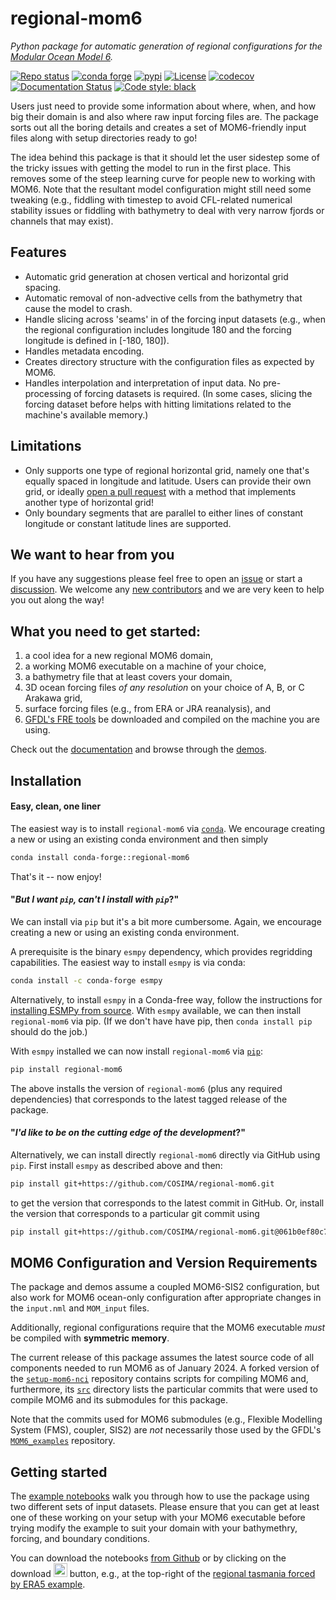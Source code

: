 # regional-mom6

*Python package for automatic generation of regional configurations for the [Modular Ocean Model 6](https://github.com/mom-ocean/MOM6).*

[![Repo status](https://www.repostatus.org/badges/latest/active.svg?style=flat-square)](https://www.repostatus.org/#active)
[![conda forge](https://img.shields.io/conda/vn/conda-forge/regional-mom6.svg)](https://anaconda.org/conda-forge/regional-mom6)
[![pypi](https://badge.fury.io/py/regional-mom6.svg)](https://badge.fury.io/py/regional-mom6)
[![License](https://img.shields.io/badge/License-MIT-blue.svg?style=flat-square)](https://mit-license.org)
[![codecov](https://codecov.io/gh/COSIMA/regional-mom6/branch/main/graph/badge.svg?token=7OEZ1UZRY4)](https://codecov.io/gh/COSIMA/regional-mom6)
[![Documentation Status](https://readthedocs.org/projects/regional-mom6/badge/?version=latest)](https://regional-mom6.readthedocs.io/en/latest/?badge=latest)
[![Code style: black](https://img.shields.io/badge/code%20style-black-000000.svg)](https://github.com/psf/black)

Users just need to provide some information about where, when, and how big their domain is and also where raw input forcing files are. The package sorts out all the boring details and creates a set of MOM6-friendly input files along with setup directories ready to go! 

The idea behind this package is that it should let the user sidestep some of the tricky issues with getting the model to run in the first place. This removes some of the steep learning curve for people new to working with MOM6. Note that the resultant model configuration might still need some tweaking (e.g., fiddling with timestep to avoid CFL-related numerical stability issues or fiddling with bathymetry to deal with very narrow fjords or channels that may exist).


## Features

- Automatic grid generation at chosen vertical and horizontal grid spacing.
- Automatic removal of non-advective cells from the bathymetry that cause the model to crash.
- Handle slicing across 'seams' in of the forcing input datasets (e.g., when the regional
  configuration includes longitude 180 and the forcing longitude is defined in [-180, 180]).
- Handles metadata encoding.
- Creates directory structure with the configuration files as expected by MOM6.
- Handles interpolation and interpretation of input data. No pre-processing of forcing datasets is required. (In some cases, slicing the forcing dataset before helps with hitting limitations related to the machine's available memory.)

## Limitations

- Only supports one type of regional horizontal grid, namely one that's equally spaced in longitude
  and latitude. Users can provide their own grid, or ideally [open a pull request](https://github.com/COSIMA/regional-mom6/pulls) with a method that implements another type of horizontal grid!
- Only boundary segments that are parallel to either lines of constant longitude or constant latitude
  lines are supported.


## We want to hear from you

If you have any suggestions please feel free to open an [issue](https://github.com/COSIMA/regional-mom6/issues) or start a [discussion](https://github.com/COSIMA/regional-mom6/discussions). We welcome any [new contributors](https://regional-mom6.readthedocs.io/en/latest/contributing.html) and we are very keen to help you out along the way!


## What you need to get started:

1. a cool idea for a new regional MOM6 domain,
2. a working MOM6 executable on a machine of your choice, 
3. a bathymetry file that at least covers your domain,
4. 3D ocean forcing files *of any resolution* on your choice of A, B, or C Arakawa grid,
5. surface forcing files (e.g., from ERA or JRA reanalysis), and
6. [GFDL's FRE tools](https://github.com/NOAA-GFDL/FRE-NCtools) be downloaded and compiled on the machine you are using.

Check out the [documentation](https://regional-mom6.readthedocs.io/en/latest/) and browse through the [demos](https://regional-mom6.readthedocs.io/en/latest/demos.html).


## Installation

#### Easy, clean, one liner

The easiest way is to install `regional-mom6` via [`conda`](https://anaconda.org/conda-forge/regional-mom6).
We encourage creating a new or using an existing conda environment and then simply

```bash
conda install conda-forge::regional-mom6
```

That's it -- now enjoy!

#### "*But I want `pip`, can't I install with `pip`*?"

We can install via `pip` but it's a bit more cumbersome.
Again, we encourage creating a new or using an existing conda environment.

A prerequisite is the binary `esmpy` dependency, which provides regridding capabilities.
The easiest way to install `esmpy` is via conda:

```bash
conda install -c conda-forge esmpy
```

Alternatively, to install `esmpy` in a Conda-free way, follow the instructions for [installing ESMPy from
source](https://earthsystemmodeling.org/esmpy_doc/release/latest/html/install.html#installing-esmpy-from-source).
With `esmpy` available, we can then install `regional-mom6` via pip. (If we don't have have pip, then
`conda install pip` should do the job.)

With `esmpy` installed we can now install `regional-mom6` via [`pip`](https://pypi.org/project/regional-mom6/):

```bash
pip install regional-mom6
```

The above installs the version of `regional-mom6` (plus any required dependencies) that corresponds to the latest tagged release of the package.

#### "*I'd like to be on the cutting edge of the development*?"

Alternatively, we can install directly `regional-mom6` directly via GitHub using `pip`.
First install `esmpy` as described above and then:

```bash
pip install git+https://github.com/COSIMA/regional-mom6.git
```

to get the version that corresponds to the latest commit in GitHub.
Or, install the version that corresponds to a particular git commit using

```bash
pip install git+https://github.com/COSIMA/regional-mom6.git@061b0ef80c7cbc04de0566df329c4ea472002f7e
```

## MOM6 Configuration and Version Requirements

The package and demos assume a coupled MOM6-SIS2 configuration, but also work for MOM6 ocean-only configuration after appropriate changes in the `input.nml` and `MOM_input` files.

Additionally, regional configurations require that the MOM6 executable _must_ be compiled with **symmetric memory**.

The current release of this package assumes the latest source code of all components needed to run MOM6 as of
January 2024. A forked version of the [`setup-mom6-nci`](https://github.com/ashjbarnes/setup-mom6-nci) repository
contains scripts for compiling MOM6 and, furthermore, its [`src`](https://github.com/ashjbarnes/setup-mom6-nci/tree/setup-mom6/src)
directory lists the particular commits that were used to compile MOM6 and its submodules for this package.

Note that the commits used for MOM6 submodules (e.g., Flexible Modelling System (FMS), coupler, SIS2) are _not_
necessarily those used by the GFDL's [`MOM6_examples`](https://github.com/NOAA-GFDL/MOM6-examples) repository.


## Getting started

The [example notebooks](https://regional-mom6.readthedocs.io/en/latest/demos.html) walk you through how to use
the package using two different sets of input datasets.
Please ensure that you can get at least one of these working on your setup with your MOM6 executable before trying modify the example to suit your domain with your bathymethry, forcing, and boundary conditions.

You can download the notebooks [from Github](https://github.com/COSIMA/regional-mom6/tree/ncc/installation/demos) or by clicking on the download <img width="22" alt="download" src="https://github.com/COSIMA/regional-mom6/assets/7112768/2c1ae149-c6a8-4395-ab09-2f77588008d9"> button, e.g., at the top-right of the [regional tasmania forced by ERA5 example](https://regional-mom6.readthedocs.io/en/latest/demo_notebooks/reanalysis-forced.html).

